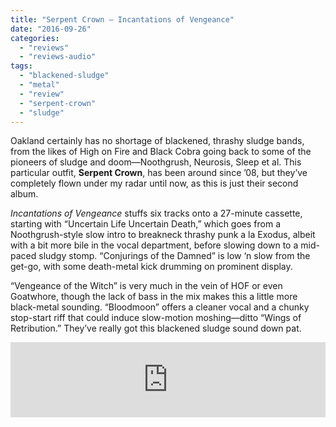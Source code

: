 ```yaml
---
title: "Serpent Crown – Incantations of Vengeance"
date: "2016-09-26"
categories: 
  - "reviews"
  - "reviews-audio"
tags: 
  - "blackened-sludge"
  - "metal"
  - "review"
  - "serpent-crown"
  - "sludge"
---
```


Oakland certainly has no shortage of blackened, thrashy sludge bands, from the likes of High on Fire and Black Cobra going back to some of the pioneers of sludge and doom—Noothgrush, Neurosis, Sleep et al. This particular outfit, **Serpent Crown**, has been around since ’08, but they’ve completely flown under my radar until now, as this is just their second album.

_Incantations of Vengeance_ stuffs six tracks onto a 27-minute cassette, starting with “Uncertain Life Uncertain Death,” which goes from a Noothgrush-style slow intro to breakneck thrashy punk a la Exodus, albeit with a bit more bile in the vocal department, before slowing down to a mid-paced sludgy stomp. “Conjurings of the Damned” is low ‘n slow from the get-go, with some death-metal kick drumming on prominent display.

“Vengeance of the Witch” is very much in the vein of HOF or even Goatwhore, though the lack of bass in the mix makes this a little more black-metal sounding. “Bloodmoon” offers a cleaner vocal and a chunky stop-start riff that could induce slow-motion moshing—ditto “Wings of Retribution.” They’ve really got this blackened sludge sound down pat.

<iframe style="border: 0; width: 100%; height: 120px;" src="https://bandcamp.com/EmbeddedPlayer/album=2043593563/size=large/bgcol=ffffff/linkcol=0687f5/tracklist=false/artwork=small/transparent=true/" width="300" height="150" seamless=""><a href="http://serpentcrown.bandcamp.com/album/incantations-of-vengeance-2">Incantations of Vengeance by Serpent Crown</a></iframe>
